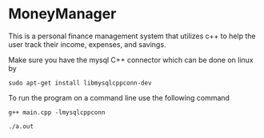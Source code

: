 # MoneyManager
This is a personal finance management system that utilizes c++ to help the user track their income, expenses, and savings.

Make sure you have the mysql C++ connector which can be done on linux by

    sudo apt-get install libmysqlcppconn-dev

To run the program on a command line use the following command

    g++ main.cpp -lmysqlcppconn

    ./a.out

